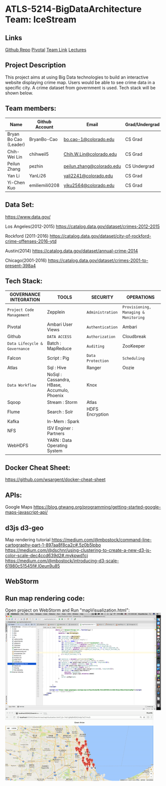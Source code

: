# ATLS-5214-BigDataArchitecture Team: IceStream
## Links
[Github Repo](https://github.com/CUBigDataClass/IceStream)
[Pivotal](https://www.pivotaltracker.com/n/projects/1972679)
[Team Link](https://docs.google.com/spreadsheets/d/1Gv0jFhpdrLyGMqTjAnCv5wOGW3jQOCt-bI6XhQpgD9I/edit)
[Lectures](https://drive.google.com/open?id=0B3LEOOo_IkKfV1JOOXJvWl92Nnc)

## Project Description
This project aims at using Big Data technologies to build an interactive website displaying crime map. Users would be able to see crime data in a specific city. A crime dataset from government is used. Tech stack will be shown below.

## Team members:
Name | Github Account | Email | Grad/Undergrad
--- | --- | --- | ---
Bryan Bo Cao (Leader) |	BryanBo-Cao	| bo.cao-1@colorado.edu | CS Grad
Chih-Wei Lin | chihweil5 | Chih.W.Lin@colorado.edu | CS Grad
Peilun Zhang | pezhin	| peilun.zhang@colorado.edu | CS Undergrad																	
Yan Li | YanLi26 | yali2241@colorado.edu| CS Grad
Yi-Chen Kuo |	emiliemili0208 | yiku2564@colorado.edu | CS Grad

## Data Set:
https://www.data.gov/

Los Angeles(2012-2015) https://catalog.data.gov/dataset/crimes-2012-2015

Rockford (2011-2016) https://catalog.data.gov/dataset/city-of-rockford-crime-offenses-2016-ytd

Austin(2014) https://catalog.data.gov/dataset/annual-crime-2014

Chicago(2001-2016) https://catalog.data.gov/dataset/crimes-2001-to-present-398a4

## Tech Stack:
GOVERNANCE INTEGRATION | TOOLS | SECURITY | OPERATIONS
--- | --- | --- | ---
`Project Code Management` | Zepplein | `Administration` | `Provisioning, Managing & Monitoring`
Pivotal | Ambari User Views | `Authentication` | Ambari
Github | `DATA ACCESS` | `Authorization` | Cloudbreak
`Data Lifecycle & Governance` | Batch : MapReduce | `Auditing` | ZooKeeper
Falcon | Script : Pig | `Data Protection` | `Scheduling`
Atlas | Sql : Hive | Ranger | Oozie
`Data Workflow` | NoSql : Cassandra, HBase, Accumulo, Phoenix | Knox |
Sqoop | Stream : Storm | Atlas |
Flume | Search : Solr | HDFS Encryption |
Kafka | In-Mem : Spark |
NFS | ISV Enginer : Partners |
WebHDFS | YARN : Data Operating System |

## Docker Cheat Sheet:
https://github.com/wsargent/docker-cheat-sheet

## APIs:
Google Maps
https://blog.gtwang.org/programming/getting-started-google-maps-javascript-api/
## d3js d3-geo
Map rendering tutorial
https://medium.com/@mbostock/command-line-cartography-part-1-897aa8f8ca2c#.5z0b5lpbo
https://medium.com/@dschnr/using-clustering-to-create-a-new-d3-js-color-scale-dec4ccd639d2#.mykpwd1cj
https://medium.com/@mbostock/introducing-d3-scale-61980c51545f#.l0eun9u85

## WebStorm


## Run map rendering code:
Open project on WebStorm and Run "mapVisualization.html":
![](img/1.png)
![](img/demo1.gif)
